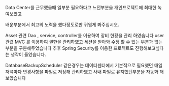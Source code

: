 Data Center를 근무했을때 일부분 필요하다고 느낀부분을 개인프로젝트에 최대한 녹여보았고 

배운부분에서 최고의 노력을 했다정도로만 귀엽게 봐주십시오.


Asset 관련 Dao , service, controller를 이용하여 장비 현황을 관리 하였습니다
user관련 MVC 를 이용하여 권한을 관리하였고 세션을 받아와 수정 할 수 있는 부분과 없는 부분을 구분해두었습니다
추후 Spring Security를 이용한 프로젝트도 진행해보고싶다는 생각이 들었습니다.

DatabaseBackupScheduler 같은경우는 데이터센터에서 기본적으로 필요했던 매일 저녁마다 변경사항을 파일로 저장해 관리하였고 사내 파일로 유지했던부분을 자동화 해보았습니다


